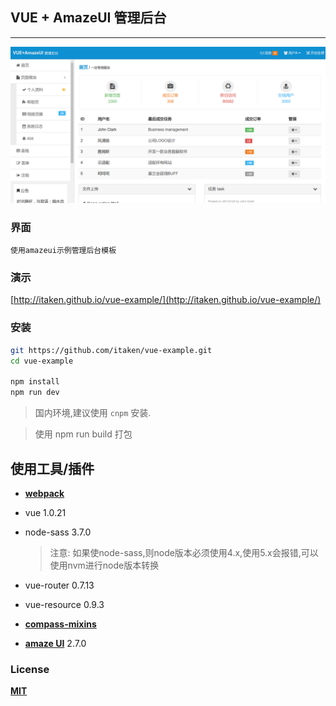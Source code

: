 ## VUE + AmazeUI 管理后台
------------------------

![系统界面](https://raw.githubusercontent.com/itaken/vue-example/master/static/images/vue-example.png)

### 界面

```
使用amazeui示例管理后台模板
```

### 演示

[http://itaken.github.io/vue-example/](http://itaken.github.io/vue-example/)

### 安装

```bash
git https://github.com/itaken/vue-example.git
cd vue-example

npm install
npm run dev

```
>国内环境,建议使用 `cnpm` 安装.

>使用 npm run build 打包

## 使用工具/插件

- **[webpack](https://github.com/vuejs-templates/webpack)**
- vue  1.0.21
- node-sass  3.7.0
  >注意: 如果使node-sass,则node版本必须使用4.x,使用5.x会报错,可以使用nvm进行node版本转换

- vue-router 0.7.13
- vue-resource 0.9.3
- **[compass-mixins](https://github.com/Igosuki/compass-mixins)**
- **[amaze UI](http://amazeui.org/)**  2.7.0

### License

**[MIT](https://opensource.org/licenses/MIT)**
